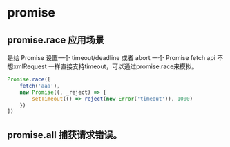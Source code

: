 # promise

## promise.race 应用场景

是给 Promise 设置一个 timeout/deadline 或者 abort 一个 Promise
fetch api 不想xmlRequest 一样直接支持timeout，可以通过promise.race来模拟。

```js
Promise.race([
	fetch('aaa'),
	new Promise((, _reject) => {
		setTimeout(() => reject(new Error('timeout')), 1000)
	})
])
```

## promise.all 捕获请求错误。
